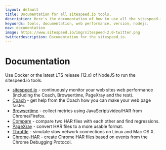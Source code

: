 ```yaml
---
layout: default
title: Documentation for all sitespeed.io tools.
description: Here's the documentation of how to use all the sitespeed.io tools. Use latest LTS release 12.x of NodeJs or Docker containers to get them up and running.
keywords: tools, documentation, web performance, version, nodejs.
nav: documentation
image: https://www.sitespeed.io/img/sitespeed-2.0-twitter.png
twitterdescription: Documentation for the sitespeed.io.
---
```

# Documentation

Use Docker or the latest LTS release (12.x) of NodeJS to run the sitespeed.io tools.

 * [sitespeed.io]({{site.baseurl}}/documentation/sitespeed.io/) - continuously monitor your web sites web performance  (including the Coach, Browsertime, PageXray and the rest).
 * [Coach]({{site.baseurl}}/documentation/coach/) - get help from the Coach how you can make your web page faster.
 * [Browsertime]({{site.baseurl}}/documentation/browsertime/) - collect metrics using JavaScript/video/HAR from Chrome/Firefox.
 * [Compare]({{site.baseurl}}/documentation/compare/) - compare two HAR files with each other and find regressions.
 * [PageXray]({{site.baseurl}}/documentation/pagexray/) - convert HAR files to a more usable format.
 * [Throttle]({{site.baseurl}}/documentation/throttle/) - simulate slow network connections on Linux and Mac OS X.
 * [Chrome-HAR]({{site.baseurl}}/documentation/chrome-har/) - create Chrome HAR files based on events from the Chrome Debugging Protocol.
